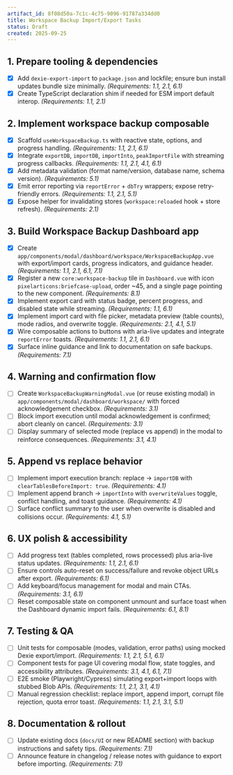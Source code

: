 ```yaml
---
artifact_id: 8f08d50a-7c1c-4c75-9096-91787a334dd0
title: Workspace Backup Import/Export Tasks
status: Draft
created: 2025-09-25
---
```


## 1. Prepare tooling & dependencies

-   [x] Add `dexie-export-import` to `package.json` and lockfile; ensure bun install updates bundle size minimally. _(Requirements: 1.1, 2.1, 6.1)_
-   [x] Create TypeScript declaration shim if needed for ESM import default interop. _(Requirements: 1.1, 2.1)_

## 2. Implement workspace backup composable

-   [x] Scaffold `useWorkspaceBackup.ts` with reactive state, options, and progress handling. _(Requirements: 1.1, 2.1, 6.1)_
-   [x] Integrate `exportDB`, `importDB`, `importInto`, `peakImportFile` with streaming progress callbacks. _(Requirements: 1.1, 2.1, 4.1, 6.1)_
-   [x] Add metadata validation (format name/version, database name, schema version). _(Requirements: 5.1)_
-   [x] Emit error reporting via `reportError` + `dbTry` wrappers; expose retry-friendly errors. _(Requirements: 1.1, 2.1, 5.1)_
-   [x] Expose helper for invalidating stores (`workspace:reloaded` hook + store refresh). _(Requirements: 2.1)_

## 3. Build Workspace Backup Dashboard app

-   [x] Create `app/components/modal/dashboard/workspace/WorkspaceBackupApp.vue` with export/import cards, progress indicators, and guidance header. _(Requirements: 1.1, 2.1, 6.1, 7.1)_
-   [x] Register a new `core:workspace-backup` tile in `Dashboard.vue` with icon `pixelarticons:briefcase-upload`, order ~45, and a single page pointing to the new component. _(Requirements: 8.1)_
-   [x] Implement export card with status badge, percent progress, and disabled state while streaming. _(Requirements: 1.1, 6.1)_
-   [x] Implement import card with file picker, metadata preview (table counts), mode radios, and overwrite toggle. _(Requirements: 2.1, 4.1, 5.1)_
-   [x] Wire composable actions to buttons with aria-live updates and integrate `reportError` toasts. _(Requirements: 1.1, 2.1, 6.1)_
-   [x] Surface inline guidance and link to documentation on safe backups. _(Requirements: 7.1)_

## 4. Warning and confirmation flow

-   [ ] Create `WorkspaceBackupWarningModal.vue` (or reuse existing modal) in `app/components/modal/dashboard/workspace/` with forced acknowledgement checkbox. _(Requirements: 3.1)_
-   [ ] Block import execution until modal acknowledgement is confirmed; abort cleanly on cancel. _(Requirements: 3.1)_
-   [ ] Display summary of selected mode (replace vs append) in the modal to reinforce consequences. _(Requirements: 3.1, 4.1)_

## 5. Append vs replace behavior

-   [ ] Implement import execution branch: replace → `importDB` with `clearTablesBeforeImport: true`. _(Requirements: 4.1)_
-   [ ] Implement append branch → `importInto` with `overwriteValues` toggle, conflict handling, and toast guidance. _(Requirements: 4.1)_
-   [ ] Surface conflict summary to the user when overwrite is disabled and collisions occur. _(Requirements: 4.1, 5.1)_

## 6. UX polish & accessibility

-   [ ] Add progress text (tables completed, rows processed) plus aria-live status updates. _(Requirements: 1.1, 2.1, 6.1)_
-   [ ] Ensure controls auto-reset on success/failure and revoke object URLs after export. _(Requirements: 6.1)_
-   [ ] Add keyboard/focus management for modal and main CTAs. _(Requirements: 3.1, 6.1)_
-   [ ] Reset composable state on component unmount and surface toast when the Dashboard dynamic import fails. _(Requirements: 6.1, 8.1)_

## 7. Testing & QA

-   [ ] Unit tests for composable (modes, validation, error paths) using mocked Dexie export/import. _(Requirements: 1.1, 2.1, 5.1, 6.1)_
-   [ ] Component tests for page UI covering modal flow, state toggles, and accessibility attributes. _(Requirements: 3.1, 4.1, 6.1, 7.1)_
-   [ ] E2E smoke (Playwright/Cypress) simulating export+import loops with stubbed Blob APIs. _(Requirements: 1.1, 2.1, 3.1, 4.1)_
-   [ ] Manual regression checklist: replace import, append import, corrupt file rejection, quota error toast. _(Requirements: 1.1, 2.1, 3.1, 5.1)_

## 8. Documentation & rollout

-   [ ] Update existing docs (`docs/UI` or new README section) with backup instructions and safety tips. _(Requirements: 7.1)_
-   [ ] Announce feature in changelog / release notes with guidance to export before importing. _(Requirements: 7.1)_
